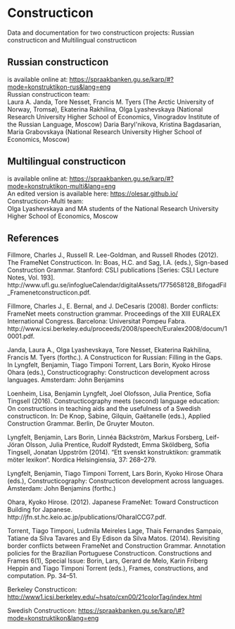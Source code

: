 # Constructicon
Data and documentation for two constructicon projects: Russian constructicon and Multilingual constructicon

## Russian constructicon 
is available online at: https://spraakbanken.gu.se/karp/#?mode=konstruktikon-rus&lang=eng
<br/>Russian constructicon team:<br/>
Laura A. Janda, Tore Nesset, Francis M. Tyers (The Arctic University of Norway, Tromsø),
Ekaterina Rakhilina, Olga Lyashevskaya (National Research University Higher School of Economics, Vinogradov Institute of the Russian Language, Moscow)
Daria Baryl'nikova, Kristina Bagdasarian, Maria Grabovskaya (National Research University Higher School of Economics, Moscow)

## Multilingual constructicon
is available online at: https://spraakbanken.gu.se/karp/#?mode=konstruktikon-multi&lang=eng<br />
An edited version is available here: https://olesar.github.io/
<br/>Constructicon-Multi team:<br/>
Olga Lyashevskaya and MA students of the National Research University Higher School of Economics, Moscow

## References
<div class="references" id="refs">
<div id="ref-fillmore_2012">
<p>Fillmore, Charles J., Russell R. Lee-Goldman, and Russell Rhodes (2012). The FrameNet Constructicon. In: Boas, H.C. and Sag, I.A. (eds.), Sign-based Construction Grammar. Stanford: CSLI publications [Series: CSLI Lecture Notes, Vol. 193]. http://www.ufl.gu.se/infoglueCalendar/digitalAssets/1775658128_BifogadFil_Framenetconstructicon.pdf.</p>
</div>
<div id="ref-fillmore_2008">
<p>Fillmore, Charles J., E. Bernal, and J. DeCesaris (2008). Border conflicts: FrameNet meets construction grammar. Proceedings of the XIII EURALEX International Congress. Barcelona: Universitat Pompeu Fabra. http://www.icsi.berkeley.edu/proceeds/2008/speech/Euralex2008/docum/10001.pdf.</p>
</div>
<div id="ref-janda-cxnrus">
<p>Janda, Laura A., Olga Lyashevskaya, Tore Nesset, Ekaterina Rakhilina, Francis M. Tyers (forthc.). A Constructicon for Russian: Filling in the Gaps. In Lyngfelt, Benjamin, Tiago Timponi Torrent, Lars Borin, Kyoko Hirose Ohara (eds.), Constructicography: Constructicon development across languages. Amsterdam: John Benjamins </p>
</div>
<div id="ref-loenheim-2016">
<p>Loenheim, Lisa, Benjamin Lyngfelt, Joel Olofsson, Julia Prentice, Sofia Tingsell (2016). Constructicography meets (second) language education: On constructions in teaching aids and the usefulness of a Swedish constructicon. In: De Knop, Sabine, Gilquin, Gaëtanelle (eds.), Applied Construction Grammar. Berlin, De Gruyter Mouton.</p>
</div>
<div id="ref-lyngfelt-2014">
<p>Lyngfelt, Benjamin, Lars Borin, Linnéa Bäckström, Markus Forsberg, Leif-Jöran Olsson, Julia Prentice, Rudolf Rydstedt, Emma Sköldberg, Sofia Tingsell, Jonatan Uppström (2014). “Ett svenskt konstruktikon: grammatik möter lexikon“. Nordica Helsingiensia, 37: 268–279.</p>
</div>
<div id="ref-lyngfelt-2018">
<p>Lyngfelt, Benjamin, Tiago Timponi Torrent, Lars Borin, Kyoko Hirose Ohara (eds.), Constructicography: Constructicon development across languages. Amsterdam: John Benjamins (forthc.)</p>
</div>
<div id="ref-ohara_2012">
<p>Ohara, Kyoko Hirose. (2012). Japanese FrameNet: Toward Constructicon Building for Japanese. http://jfn.st.hc.keio.ac.jp/publications/OharaICCG7.pdf.</p>
</div>
<div id="ref-torrent-2014">
<p>Torrent, Tiago Timponi, Ludmila Meireles Lage, Thais Fernandes Sampaio, Tatiane da Silva Tavares and Ely Edison da Silva Matos. (2014). Revisiting border conflicts between FrameNet and Construction Grammar. Annotation policies for the Brazilian Portuguese Constructicon. Constructions and Frames 6(1), Special Issue: Borin, Lars, Gerard de Melo, Karin Friberg Heppin and Tiago Timponi Torrent (eds.), Frames, constructions, and computation. Pp. 34–51.</p>
</div>
<div id="ref-berkeley-cxn">
<p>Berkeley Constructicon: <a href="http://www1.icsi.berkeley.edu/~hsato/cxn00/21colorTag/index.html">http://www1.icsi.berkeley.edu/~hsato/cxn00/21colorTag/index.html</a></p>
</div>
<div id="ref-swedish-cxn">
<p>Swedish Constructicon: <a href="https://spraakbanken.gu.se/karp/\#?mode=konstruktikon&lang=eng">https://spraakbanken.gu.se/karp/\#?mode=konstruktikon&lang=eng</a></p>
</div>
</div>
